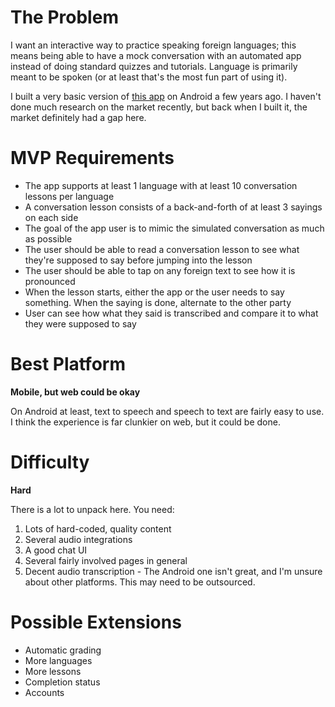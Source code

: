 # The Problem
I want an interactive way to practice speaking foreign languages; this means being able to have a mock conversation with an automated app instead of doing standard quizzes and tutorials. Language is primarily meant to be spoken (or at least that's the most fun part of using it).

I built a very basic version of [this app](https://play.google.com/store/apps/details?id=baby.seal.foreignconversationhelper) on Android a few years ago. I haven't done much research on the market recently, but back when I built it, the market definitely had a gap here.

# MVP Requirements
- The app supports at least 1 language with at least 10 conversation lessons per language
- A conversation lesson consists of a back-and-forth of at least 3 sayings on each side
- The goal of the app user is to mimic the simulated conversation as much as possible
- The user should be able to read a conversation lesson to see what they're supposed to say before jumping into the lesson
- The user should be able to tap on any foreign text to see how it is pronounced
- When the lesson starts, either the app or the user needs to say something. When the saying is done, alternate to the other party
- User can see how what they said is transcribed and compare it to what they were supposed to say

# Best Platform
**Mobile, but web could be okay**

On Android at least, text to speech and speech to text are fairly easy to use. I think the experience is far clunkier on web, but it could be done.

# Difficulty
**Hard**

There is a lot to unpack here. You need:
1. Lots of hard-coded, quality content
2. Several audio integrations
3. A good chat UI
4. Several fairly involved pages in general
5. Decent audio transcription - The Android one isn't great, and I'm unsure about other platforms. This may need to be outsourced.

# Possible Extensions
- Automatic grading 
- More languages
- More lessons
- Completion status
- Accounts
